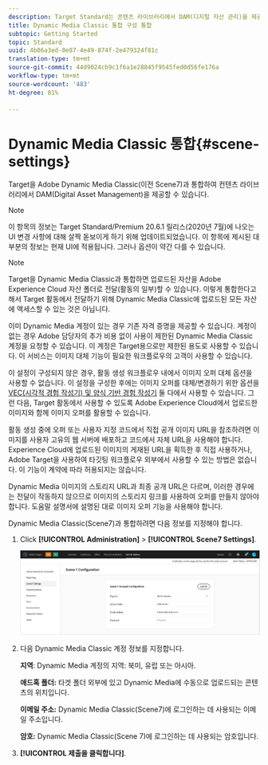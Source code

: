 ```yaml
---
description: Target Standard는 콘텐츠 라이브러리에서 DAM(디지털 자산 관리)을 제공하기 위해 Adobe Dynamic Media Classic(이전 Scene7)과 통합될 수 있습니다.
title: Dynamic Media Classic 통합 구성 통합
subtopic: Getting Started
topic: Standard
uuid: 4b06a3ed-0e87-4e49-874f-2e479324f81c
translation-type: tm+mt
source-git-commit: 44d9024cb9c1f6a1e28845f9545fed0d56fe176a
workflow-type: tm+mt
source-wordcount: '483'
ht-degree: 81%

---
```



# Dynamic Media Classic 통합{#scene-settings}

Target을 Adobe Dynamic Media Classic(이전 Scene7)과 통합하여 컨텐츠 라이브러리에서 DAM(Digital Asset Management)을 제공할 수 있습니다.

>[!NOTE]
>
>이 항목의 정보는 Target Standard/Premium 20.6.1 릴리스(2020년 7월)에 나오는 UI 변경 사항에 대해 살짝 돋보이게 하기 위해 업데이트되었습니다. 이 항목에 제시된 대부분의 정보는 현재 UI에 적용됩니다. 그러나 옵션이 약간 다를 수 있습니다.

>[!NOTE]
>
>Target을 Dynamic Media Classic과 통합하면 업로드된 자산을 Adobe Experience Cloud 자산 폴더로 전달(활동의 일부)할 수 있습니다. 이렇게 통합한다고 해서 Target 활동에서 전달하기 위해 Dynamic Media Classic에 업로드된 모든 자산에 액세스할 수 있는 것은 아닙니다.

이미 Dynamic Media 계정이 있는 경우 기존 자격 증명을 제공할 수 있습니다. 계정이 없는 경우 Adobe 담당자의 추가 비용 없이 사용이 제한된 Dynamic Media Classic 계정을 요청할 수 있습니다. 이 계정은 Target용으로만 제한된 용도로 사용할 수 있습니다. 이 서비스는 이미지 대체 기능이 필요한 워크플로우의 고객이 사용할 수 있습니다.

이 설정이 구성되지 않은 경우, 활동 생성 워크플로우 내에서 이미지 오퍼 대체 옵션을 사용할 수 없습니다. 이 설정을 구성한 후에는 이미지 오퍼를 대체/변경하기 위한 옵션을 [VEC(시각적 경험 작성기) 및 양식 기반 경험 작성기](../c-experiences/experiences.md#concept_A2E10F6AFB3D4AEAB6951EE14688848D) 둘 다에서 사용할 수 있습니다. 그런 다음, Target 활동에서 사용할 수 있도록 Adobe Experience Cloud에서 업로드한 이미지와 함께 이미지 오퍼를 활용할 수 있습니다.

활동 생성 중에 오퍼 또는 사용자 지정 코드에서 직접 공개 이미지 URL을 참조하려면 이미지를 사용자 고유의 웹 서버에 배포하고 코드에서 자체 URL을 사용해야 합니다. Experience Cloud에 업로드된 이미지의 게재된 URL을 획득한 후 직접 사용하거나, Adobe Target을 사용하여 타깃팅 워크플로우 외부에서 사용할 수 있는 방법은 없습니다. 이 기능이 계약에 따라 허용되지는 않습니다.

Dynamic Media 이미지의 스토리지 URL과 최종 공개 URL은 다르며, 이러한 경우에는 전달이 작동하지 않으므로 이미지의 스토리지 링크를 사용하여 오퍼를 만들지 않아야 합니다. 도움말 설명서에 설명된 대로 이미지 오퍼 기능을 사용해야 합니다.

Dynamic Media Classic(Scene7)과 통합하려면 다음 정보를 지정해야 합니다.

1. Click **[!UICONTROL Administration]** > **[!UICONTROL Scene7 Settings]**.

   ![Scene7 페이지](/help/administrating-target/assets/scene7.png)

1. 다음 Dynamic Media Classic 계정 정보를 지정합니다.

   **지역**: Dynamic Media 계정의 지역: 북미, 유럽 또는 아시아.

   **애드혹 폴더:** 타겟 폴더 외부에 있고 Dynamic Media에 수동으로 업로드되는 콘텐츠의 위치입니다.

   **이메일 주소:** Dynamic Media Classic(Scene7)에 로그인하는 데 사용되는 이메일 주소입니다.

   **암호:** Dynamic Media Classic(Scene 7)에 로그인하는 데 사용되는 암호입니다.

1. **[!UICONTROL 제출을 클릭합니다]**.
